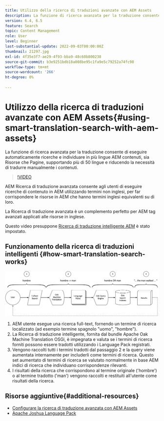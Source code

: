 ```yaml
---
title: Utilizzo della ricerca di traduzioni avanzate con AEM Assets
description: La funzione di ricerca avanzata per la traduzione consente di eseguire automaticamente ricerche e individuare in più lingue AEM contenuti, sia Risorse che Pagine, supportando più di 50 lingue e riducendo la necessità di tradurre manualmente i contenuti.
version: 6.4, 6.5
feature: Search
topic: Content Management
role: User
level: Beginner
last-substantial-update: 2022-09-03T00:00:00Z
thumbnail: 21297.jpg
exl-id: 4f35e3f7-ae29-4f93-bba9-48c60b800238
source-git-commit: b3e9251bdb18a008be95c1fa9e5c79252a74fc98
workflow-type: tm+mt
source-wordcount: '266'
ht-degree: 0%

---
```


# Utilizzo della ricerca di traduzioni avanzate con AEM Assets{#using-smart-translation-search-with-aem-assets}

La funzione di ricerca avanzata per la traduzione consente di eseguire automaticamente ricerche e individuare in più lingue AEM contenuti, sia Risorse che Pagine, supportando più di 50 lingue e riducendo la necessità di tradurre manualmente i contenuti.

>[!VIDEO](https://video.tv.adobe.com/v/21297?quality=12&learn=on)

AEM Ricerca di traduzione avanzata consente agli utenti di eseguire ricerche di contenuto in AEM utilizzando termini non inglesi, per far corrispondere le risorse in AEM che hanno termini inglesi equivalenti su di loro.

La Ricerca di traduzione avanzata è un complemento perfetto per AEM tag avanzati applicati alle risorse in inglese.

Questo video presuppone [Ricerca di traduzione intelligente AEM](smart-translation-search-technical-video-setup.md) è stato impostato.

## Funzionamento della ricerca di traduzioni intelligenti {#how-smart-translation-search-works}

![Diagramma del flusso di ricerca della traduzione intelligente](assets/smart-translation-search-flow.png)

1. AEM utente esegue una ricerca full-text, fornendo un termine di ricerca localizzato (ad esempio termine spagnolo &quot;uomo&quot;, &quot;hombre&quot;).
2. La Ricerca di traduzione intelligente, fornita dal bundle Apache Oak Machine Translation OSGi, è impegnata e valuta se i termini di ricerca forniti possono essere tradotti utilizzando i Language Pack registrati.
3. Vengono raccolti tutti i termini tradotti dal passaggio 2 e la query viene aumentata internamente per includerli come termini di ricerca. Questo set aumentato di termini di ricerca se valutato normalmente in base AEM indici di ricerca che individuano corrispondenze rilevanti.
4. I risultati della ricerca che corrispondono al termine originale (&#39;hombre&#39;) o al termine tradotto (&#39;man&#39;) vengono raccolti e restituiti all&#39;utente come risultati della ricerca.

## Risorse aggiuntive{#additional-resources}

* [Configurare la ricerca di traduzione avanzata con AEM Assets](smart-translation-search-technical-video-setup.md)
* [Apache Joshua Language Pack](https://cwiki.apache.org/confluence/display/JOSHUA/Language+Packs)
